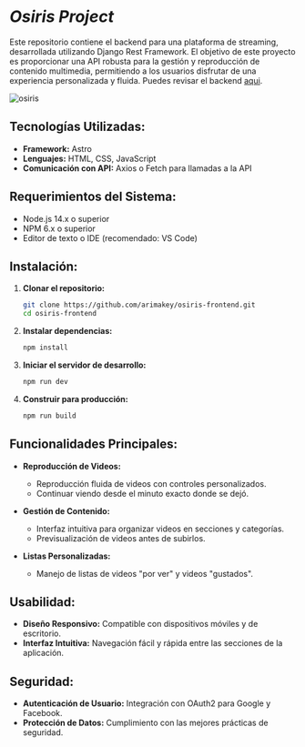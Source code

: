# *Osiris Project*

Este repositorio contiene el backend para una plataforma de streaming, desarrollada utilizando Django Rest Framework. El objetivo de este proyecto es proporcionar una API robusta para la gestión y reproducción de contenido multimedia, permitiendo a los usuarios disfrutar de una experiencia personalizada y fluida. Puedes revisar el backend [aqui](https://github.com/arimakey/osiris-backend).

![osiris](https://i.ibb.co/vh8SnCQ/Mac-Book-Pro-16-5-2.png)

## **Tecnologías Utilizadas:**

- **Framework:** Astro
- **Lenguajes:** HTML, CSS, JavaScript
- **Comunicación con API:** Axios o Fetch para llamadas a la API


## **Requerimientos del Sistema:**

- Node.js 14.x o superior
- NPM 6.x o superior
- Editor de texto o IDE (recomendado: VS Code)


## **Instalación:**
1. **Clonar el repositorio:**
   ```bash
   git clone https://github.com/arimakey/osiris-frontend.git
   cd osiris-frontend
   ```

2. **Instalar dependencias:**
   ```bash
   npm install
   ```

3. **Iniciar el servidor de desarrollo:**
   ```bash
   npm run dev
   ```

4. **Construir para producción:**
   ```bash
   npm run build
   ```

## **Funcionalidades Principales:**
- **Reproducción de Videos:**
  - Reproducción fluida de videos con controles personalizados.
  - Continuar viendo desde el minuto exacto donde se dejó.


- **Gestión de Contenido:**
  - Interfaz intuitiva para organizar videos en secciones y categorías.
  - Previsualización de videos antes de subirlos.


- **Listas Personalizadas:**
  - Manejo de listas de videos "por ver" y videos "gustados".


## **Usabilidad:**
- **Diseño Responsivo:** Compatible con dispositivos móviles y de escritorio.
- **Interfaz Intuitiva:** Navegación fácil y rápida entre las secciones de la aplicación.


## **Seguridad:**
- **Autenticación de Usuario:** Integración con OAuth2 para Google y Facebook.
- **Protección de Datos:** Cumplimiento con las mejores prácticas de seguridad.

